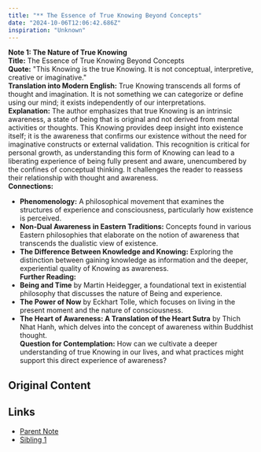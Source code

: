 ```yaml
---
title: "** The Essence of True Knowing Beyond Concepts"
date: "2024-10-06T12:06:42.686Z"
inspiration: "Unknown"
---
```


  
**Note 1: The Nature of True Knowing**  
**Title:** The Essence of True Knowing Beyond Concepts  
**Quote:** "This Knowing is the true Knowing. It is not conceptual, interpretive, creative or imaginative."  
**Translation into Modern English:** True Knowing transcends all forms of thought and imagination. It is not something we can categorize or define using our mind; it exists independently of our interpretations.  
**Explanation:** The author emphasizes that true Knowing is an intrinsic awareness, a state of being that is original and not derived from mental activities or thoughts. This Knowing provides deep insight into existence itself; it is the awareness that confirms our existence without the need for imaginative constructs or external validation. This recognition is critical for personal growth, as understanding this form of Knowing can lead to a liberating experience of being fully present and aware, unencumbered by the confines of conceptual thinking. It challenges the reader to reassess their relationship with thought and awareness.  
**Connections:**  
- **Phenomenology:** A philosophical movement that examines the structures of experience and consciousness, particularly how existence is perceived.  
- **Non-Dual Awareness in Eastern Traditions:** Concepts found in various Eastern philosophies that elaborate on the notion of awareness that transcends the dualistic view of existence.  
- **The Difference Between Knowledge and Knowing:** Exploring the distinction between gaining knowledge as information and the deeper, experiential quality of Knowing as awareness.  
**Further Reading:**  
- **Being and Time** by Martin Heidegger, a foundational text in existential philosophy that discusses the nature of Being and experience.  
- **The Power of Now** by Eckhart Tolle, which focuses on living in the present moment and the nature of consciousness.  
- **The Heart of Awareness: A Translation of the Heart Sutra** by Thich Nhat Hanh, which delves into the concept of awareness within Buddhist thought.  
**Question for Contemplation:** How can we cultivate a deeper understanding of true Knowing in our lives, and what practices might support this direct experience of awareness?

## Original Content



## Links

- [Parent Note](/parent-note.md)
- [Sibling 1](/zettel1.md)
